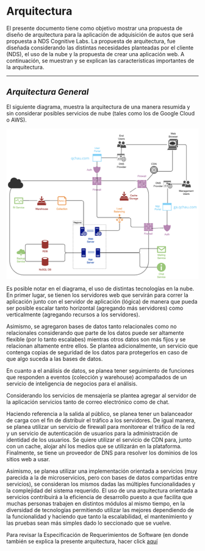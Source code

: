 # Arquitectura

El presente documento tiene como objetivo mostrar una propuesta de diseño de arquitectura para la aplicación de adquisición de autos que será propuesta a NDS Cognitive Labs. La propuesta de arquitectura, fue diseñada considerando las distintas necesidades planteadas por el cliente (NDS), el uso de la nube y la propuesta de crear una aplicación web. A continuación, se muestran y se explican las características importantes de la arquitectura. 

---
## _Arquitectura General_
El siguiente diagrama, muestra la arquitectura de una manera resumida y sin considerar posibles servicios de nube (tales como los de Google Cloud o AWS). 

![Diagrama general de arquitectura](https://github.com/sebasgonvitec/qchau-software/blob/64dc167b2890f2f646820183c583b56852540ea3/wiki/Docs/Arquitectura/Diagrama_ArchCloud.png)

Es posible notar en el diagrama, el uso de distintas tecnologías en la nube. En primer lugar, se tienen los servidores web que servirán para correr la aplicación junto con el servidor de aplicación (lógica) de manera que pueda ser posible escalar tanto horizontal (agregando más servidores) como verticalmente (agregando recursos a los servidores). 

Asimismo, se agregaron bases de datos tanto relacionales como no relacionales considerando que parte de los datos puede ser altamente flexible (por lo tanto escalabes) mientras otros datos son más fijos y se relacionan altamente entre ellos. Se plantea adicionalmente, un servicio que contenga copias de seguridad de los datos para protegerlos en caso de que algo suceda a las bases de datos.

En cuanto a el análisis de datos, se planea tener seguimiento de funciones que responden a eventos (colección y warehouse) acompañados de un servicio de inteligencia de negocios para el análisis. 

Considerando los servicios de mensajería se plantea agregar al servidor de la aplicación servicios tanto de correo electrónico como de chat. 

Haciendo referencia a la salida al público, se planea tener un balanceador de carga con el fin de distribuir el tráfico a los servidores. De igual manera, se planea utilizar un servicio de firewall para monitorear el tráfico de la red y un servicio de autenticación de usuarios para la administración de identidad de los usuarios. Se quiere utilizar el servicio de CDN para, junto con un cache, alojar ahí los medios que se utilizarán en la plataforma. Finalmente, se tiene un proveedor de DNS para resolver los dominios de los sitios web a usar. 

Asimismo, se planea utilizar una implementación orientada a servicios (muy parecida a la de microservicios, pero con bases de datos compartidas entre servicios), se consideran los mismos dadas las múltiples funcionalidades y la complejidad del sistema requerido. El uso de una arquitectura orientada a servicios contribuirá a la eficiencia de desarrollo puesto a que facilita que muchas personas trabajen en distintos módulos al mismo tiempo, en la diversidad de tecnologías permitiendo utilizar las mejores dependiendo de la funcionalidad y haciendo que tanto la escalabilidad, el mantenimiento y las pruebas sean más simples dado lo seccionado que se vuelve. 

Para revisar la Especificación de Requerimientos de Software (en donde también se explica la presente arquitectura, hacer click [aquí](https://github.com/sebasgonvitec/qchau-software/blob/64dc167b2890f2f646820183c583b56852540ea3/wiki/Docs/SRS.md)
